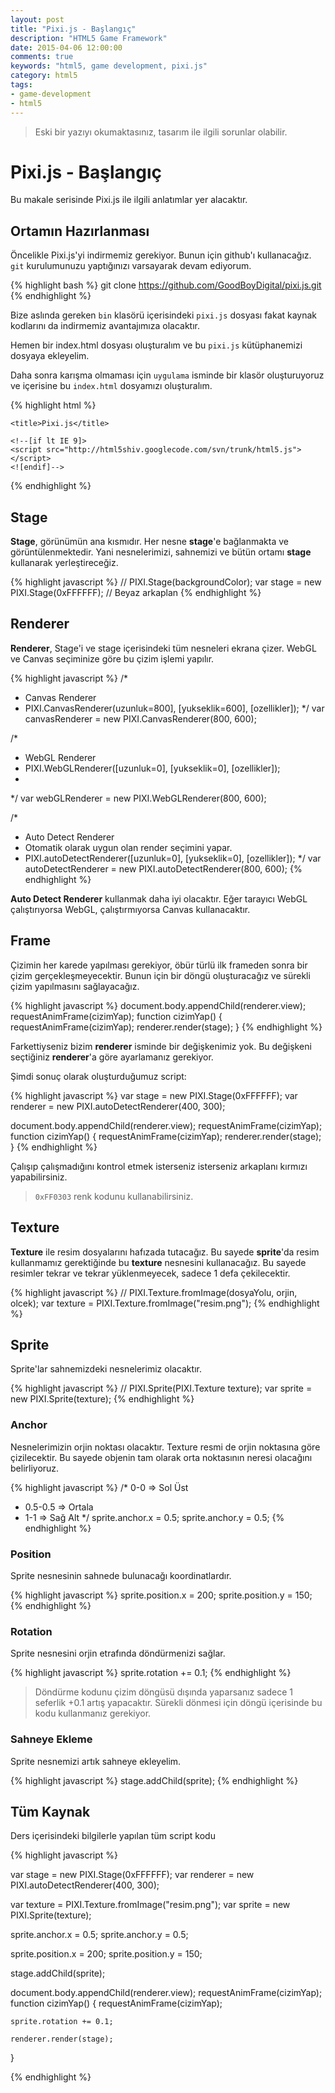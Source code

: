 ```yaml
---
layout: post
title: "Pixi.js - Başlangıç"
description: "HTML5 Game Framework"
date: 2015-04-06 12:00:00
comments: true
keywords: "html5, game development, pixi.js"
category: html5
tags:
- game-development
- html5
---
```


> Eski bir yazıyı okumaktasınız, tasarım ile ilgili sorunlar olabilir.

Pixi.js - Başlangıç
===============

Bu makale serisinde Pixi.js ile ilgili anlatımlar yer alacaktır. 

## Ortamın Hazırlanması

Öncelikle Pixi.js'yi indirmemiz gerekiyor. Bunun için github'ı kullanacağız. `git` kurulumunuzu yaptığınızı varsayarak devam ediyorum.

{% highlight bash %}
git clone https://github.com/GoodBoyDigital/pixi.js.git
{% endhighlight %}

Bize aslında gereken `bin` klasörü içerisindeki `pixi.js` dosyası fakat kaynak kodlarını da indirmemiz avantajımıza olacaktır.

Hemen bir index.html dosyası oluşturalım ve bu `pixi.js` kütüphanemizi dosyaya ekleyelim. 

Daha sonra karışma olmaması için `uygulama` isminde bir klasör oluşturuyoruz ve içerisine bu `index.html` dosyamızı oluşturalım.

{% highlight html %}
<!doctype html>
<html lang="en">
<head>
	<meta charset="utf-8">

	<title>Pixi.js</title>

	<!--[if lt IE 9]>
	<script src="http://html5shiv.googlecode.com/svn/trunk/html5.js"></script>
	<![endif]-->
</head>
<body>

<!-- Pixi.js -->
<script src="../bin/pixi.js"></script>
</body>
</html>
{% endhighlight %}

## Stage

**Stage**, görünümün ana kısmıdır. Her nesne **stage**'e bağlanmakta ve görüntülenmektedir. Yani nesnelerimizi, sahnemizi ve bütün ortamı 
**stage** kullanarak yerleştireceğiz.

{% highlight javascript %}
// PIXI.Stage(backgroundColor);
var stage = new PIXI.Stage(0xFFFFFF); // Beyaz arkaplan
{% endhighlight %}

## Renderer

**Renderer**, Stage'i ve stage içerisindeki tüm nesneleri ekrana çizer. WebGL ve Canvas seçiminize göre bu çizim işlemi yapılır.

{% highlight javascript %}
/*
 * Canvas Renderer
 * PIXI.CanvasRenderer(uzunluk=800], [yukseklik=600], [ozellikler]);
 */
var canvasRenderer = new PIXI.CanvasRenderer(800, 600);

/*
 * WebGL Renderer
 * PIXI.WebGLRenderer([uzunluk=0], [yukseklik=0], [ozellikler]);
 *
 */
 var webGLRenderer = new PIXI.WebGLRenderer(800, 600);

/*
 * Auto Detect Renderer
 * Otomatik olarak uygun olan render seçimini yapar.
 * PIXI.autoDetectRenderer([uzunluk=0], [yukseklik=0], [ozellikler]);
 */
 var autoDetectRenderer = new PIXI.autoDetectRenderer(800, 600);
{% endhighlight %}

**Auto Detect Renderer** kullanmak daha iyi olacaktır. Eğer tarayıcı WebGL çalıştırıyorsa WebGL, çalıştırmıyorsa Canvas kullanacaktır.

## Frame

Çizimin her karede yapılması gerekiyor, öbür türlü ilk frameden sonra bir çizim gerçekleşmeyecektir. Bunun için bir döngü oluşturacağız ve 
sürekli çizim yapılmasını sağlayacağız.

{% highlight javascript %}
document.body.appendChild(renderer.view);
requestAnimFrame(cizimYap);
function cizimYap() {
	requestAnimFrame(cizimYap); 
	renderer.render(stage);
}
{% endhighlight %}

Farkettiyseniz bizim **renderer** isminde bir değişkenimiz yok. Bu değişkeni seçtiğiniz **renderer**'a göre ayarlamanız gerekiyor.

Şimdi sonuç olarak oluşturduğumuz script:

{% highlight javascript %}
var stage = new PIXI.Stage(0xFFFFFF);
var renderer = new PIXI.autoDetectRenderer(400, 300);

document.body.appendChild(renderer.view);
requestAnimFrame(cizimYap);
function cizimYap() {
	requestAnimFrame(cizimYap); 
	renderer.render(stage);
}
{% endhighlight %}

Çalışıp çalışmadığını kontrol etmek isterseniz isterseniz arkaplanı kırmızı yapabilirsiniz.

> `0xFF0303` renk kodunu kullanabilirsiniz.

## Texture

**Texture** ile resim dosyalarını hafızada tutacağız. Bu sayede **sprite**'da resim kullanmamız gerektiğinde bu **texture** nesnesini 
kullanacağız. Bu sayede resimler tekrar ve tekrar yüklenmeyecek, sadece 1 defa çekilecektir.

{% highlight javascript %}
// PIXI.Texture.fromImage(dosyaYolu, orjin, olcek);
var texture = PIXI.Texture.fromImage("resim.png");
{% endhighlight %}

## Sprite

Sprite'lar sahnemizdeki nesnelerimiz olacaktır. 

{% highlight javascript %}
// PIXI.Sprite(PIXI.Texture texture);
var sprite = new PIXI.Sprite(texture);
{% endhighlight %}

### Anchor

Nesnelerimizin orjin noktası olacaktır. Texture resmi de orjin noktasına göre çizilecektir. Bu sayede objenin tam olarak orta noktasının 
neresi olacağını belirliyoruz.

{% highlight javascript %}
/* 0-0     => Sol Üst
 * 0.5-0.5 => Ortala
 * 1-1     => Sağ Alt
 */
sprite.anchor.x = 0.5;
sprite.anchor.y = 0.5;
{% endhighlight %}

### Position

Sprite nesnesinin sahnede bulunacağı koordinatlardır.

{% highlight javascript %}
sprite.position.x = 200;
sprite.position.y = 150;
{% endhighlight %}

### Rotation

Sprite nesnesini orjin etrafında döndürmenizi sağlar.

{% highlight javascript %}
sprite.rotation += 0.1;
{% endhighlight %}

> Döndürme kodunu çizim döngüsü dışında yaparsanız sadece 1 seferlik +0.1 artış yapacaktır. Sürekli dönmesi için döngü içerisinde bu kodu 
kullanmanız gerekiyor.

### Sahneye Ekleme

Sprite nesnemizi artık sahneye ekleyelim.

{% highlight javascript %}
stage.addChild(sprite);
{% endhighlight %}

## Tüm Kaynak

Ders içerisindeki bilgilerle yapılan tüm script kodu

{% highlight javascript %}

var stage = new PIXI.Stage(0xFFFFFF);
var renderer = new PIXI.autoDetectRenderer(400, 300);

var texture = PIXI.Texture.fromImage("resim.png");
var sprite  = new PIXI.Sprite(texture);

sprite.anchor.x = 0.5;
sprite.anchor.y = 0.5;

sprite.position.x = 200;
sprite.position.y = 150;

stage.addChild(sprite);

document.body.appendChild(renderer.view);
requestAnimFrame(cizimYap);
function cizimYap() {
	requestAnimFrame(cizimYap); 

	sprite.rotation += 0.1;

	renderer.render(stage);
}

{% endhighlight %}
